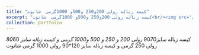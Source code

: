 ```yaml
---
title: "کیسه زباله رولی 200و250 و500و 1000گرمی  شاتوت"
excerpt: "کیسه زباله رولی 200و250 و500و 1000گرمی  شاتوت<br/><img src='/images/p5.jpg'>"
collection: portfolio
---
```


کیسه زباله  سایز90*70 رولی 200 و 250 و 500 و1000 گرمی و کیسه زباله سایز 80*60 رولی 250 گرمی و کیسه زباله سایز 120*90 رولی 1000 گرمی شاتوت

